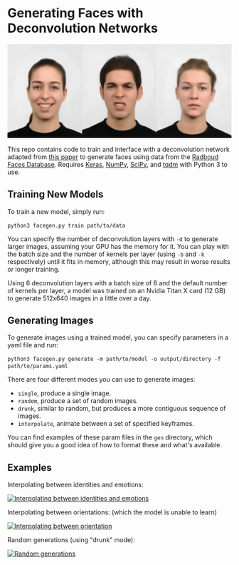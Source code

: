 # Generating Faces with Deconvolution Networks

![Example generations](img/example.gif)

This repo contains code to train and interface with a deconvolution network adapted from [this paper][Chairs] to generate faces using data from the [Radboud Faces Database][RaFD]. Requires [Keras][Keras], [NumPy][NumPy], [SciPy][SciPy], and [tqdm][tqdm] with Python 3 to use.

## Training New Models

To train a new model, simply run:

    python3 facegen.py train path/to/data
    
You can specify the number of deconvolution layers with `-d` to generate larger images, assuming your GPU has the memory for it. You can play with the batch size and the number of kernels per layer (using `-b` and `-k` respectively) until it fits in memory, although this may result in worse results or longer training.

Using 6 deconvolution layers with a batch size of 8 and the default number of kernels per layer, a model was trained on an Nvidia Titan X card (12 GB) to generate 512x640 images in a little over a day.

## Generating Images

To generate images using a trained model, you can specify parameters in a yaml file and run:

    python3 facegen.py generate -m path/to/model -o output/directory -f path/to/params.yaml

There are four different modes you can use to generate images:

* `single`, produce a single image.
* `random`, produce a set of random images.
* `drunk`, similar to random, but produces a more contiguous sequence of images.
* `interpolate`, animate between a set of specified keyframes.

You can find examples of these param files in the `gen` directory, which should give you a good idea of how to format these and what's available.

## Examples

Interpolating between identities and emotions:

[![Interpolating between identities and emotions](http://img.youtube.com/vi/UdTq_Q-WgTs/0.jpg)](https://www.youtube.com/watch?v=UdTq_Q-WgTs)

Interpolating between orientations: (which the model is unable to learn)

[![Interpolating between orientation](http://img.youtube.com/vi/F4OFkN3EURk/0.jpg)](https://www.youtube.com/watch?v=F4OFkN3EURk)

Random generations (using "drunk" mode):

[![Random generations](http://img.youtube.com/vi/vt8zNvJNjSo/0.jpg)](https://www.youtube.com/watch?v=F4OFkN3EURk)

[Chairs]: https://arxiv.org/abs/1411.5928
[RaFD]: http://www.socsci.ru.nl:8180/RaFD2/RaFD?p=main
[Keras]: https://keras.io/
[NumPy]: http://www.numpy.org/
[SciPy]: https://www.scipy.org/
[tqdm]: https://github.com/noamraph/tqdm
